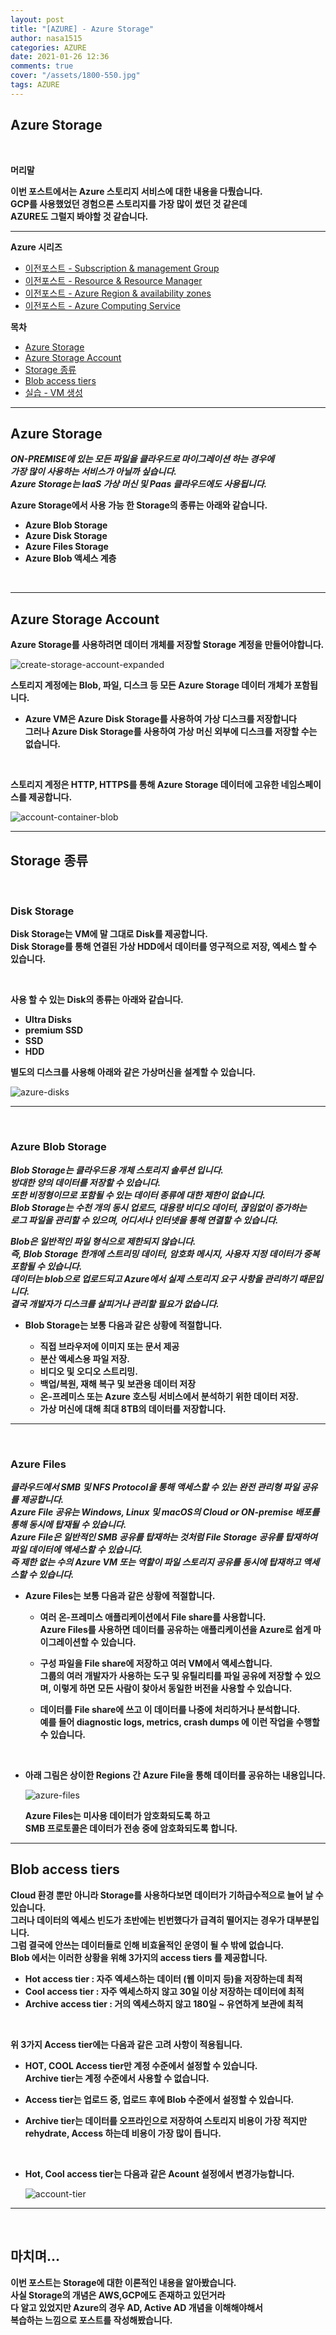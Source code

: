 ```yaml
---
layout: post
title: "[AZURE] - Azure Storage"
author: nasa1515
categories: AZURE
date: 2021-01-26 12:36
comments: true
cover: "/assets/1800-550.jpg"
tags: AZURE
---
```




## **Azure Storage**


<br/>

**머리말**  
 
**이번 포스트에서는 Azure 스토리지 서비스에 대한 내용을 다뤘습니다.  
GCP를 사용했었던 경험으론 스토리지를 가장 많이 썼던 것 같은데  
AZURE도 그럴지 봐야할 것 같습니다.**

 
---

**Azure 시리즈**

- [이전포스트 - Subscription & management Group](https://nasa1515.github.io/azure/2021/01/21/azure.subscriptions.html)
- [이전포스트 - Resource & Resource Manager](https://nasa1515.github.io/azure/2021/01/22/azure-resoure.html)
- [이전포스트 - Azure Region & availability zones](https://nasa1515.github.io/azure/2021/01/22/azure.region.html)
- [이전포스트 - Azure Computing Service](https://nasa1515.github.io/azure/2021/01/25/azure.compute.html)

**목차**


- [Azure Storage](#a1)
- [Azure Storage Account](#a2)
- [Storage 종류](#a3)
- [Blob access tiers](#a4)
- [실습 - VM 생성](#a4)

--- 

## **Azure Storage**   <a name="a1"></a>

***ON-PREMISE에 있는 모든 파일을 클라우드로 마이그레이션 하는 경우에  
가장 많이 사용하는 서비스가 아닐까 싶습니다.  
Azure Storage는 IaaS 가상 머신 및 Paas 클라우드에도 사용됩니다.***  

**Azure Storage에서 사용 가능 한 Storage의 종류는 아래와 같습니다.**

* **Azure Blob Storage**
* **Azure Disk Storage**
* **Azure Files Storage**
* **Azure Blob 액세스 계층**


<br/>

---

## **Azure Storage Account**   <a name="a2"></a>

**Azure Storage를 사용하려면 데이터 개체를 저장할 Storage 계정을 만들어야합니다.**  


![create-storage-account-expanded](https://user-images.githubusercontent.com/69498804/105789118-365a0f80-5fc5-11eb-93ae-0d93fa983b45.png)

**스토리지 계정에는 Blob, 파일, 디스크 등 모든 Azure Storage 데이터 개체가 포함됩니다.**

 * **Azure VM은 Azure Disk Storage를 사용하여 가상 디스크를 저장합니다    
    그러나 Azure Disk Storage를 사용하여 가상 머신 외부에 디스크를 저장할 수는 없습니다.**

<br/>

**스토리지 계정은 HTTP, HTTPS를 통해 Azure Storage 데이터에 고유한 네임스페이스를 제공합니다.**  

![account-container-blob](https://user-images.githubusercontent.com/69498804/105789701-3dcde880-5fc6-11eb-9116-e56a222909ef.png)


---

## **Storage 종류**   <a name="a3"></a>

<br/>

### **Disk Storage**

**Disk Storage는 VM에 말 그대로 Disk를 제공합니다.**  
**Disk Storage를 통해 연결된 가상 HDD에서 데이터를 영구적으로 저장, 엑세스 할 수 있습니다.**  

<br/>

**사용 할 수 있는 Disk의 종류는 아래와 같습니다.**

* **Ultra Disks**
* **premium SSD**
* **SSD**
* **HDD**

**별도의 디스크를 사용해 아래와 같은 가상머신을 설계할 수 있습니다.**  

![azure-disks](https://user-images.githubusercontent.com/69498804/105790339-7e7a3180-5fc7-11eb-8362-5eaccf9ed2a3.png)

---

<br/>

### **Azure Blob Storage**

***Blob Storage는 클라우드용 개체 스토리지 솔루션 입니다.  
방대한 양의 데이터를 저장할 수 있습니다.  
또한 비정형이므로 포함될 수 있는 데이터 종류에 대한 제한이 없습니다.   
Blob Storage는 수천 개의 동시 업로드, 대용량 비디오 데이터, 끊임없이 증가하는  
로그 파일을 관리할 수 있으며, 어디서나 인터넷을 통해 연결할 수 있습니다.***

***Blob은 일반적인 파일 형식으로 제한되지 않습니다.   
즉, Blob Storage 한개에 스트리밍 데이터, 암호화 메시지, 사용자 지정 데이터가 중복 포함될 수 있습니다.  
데이터는 blob으로 업로드되고 Azure에서 실제 스토리지 요구 사항을 관리하기 때문입니다.  
결국 개발자가 디스크를 살피거나 관리할 필요가 없습니다.***


* **Blob Storage는 보통 다음과 같은 상황에 적절합니다.**

    * **직접 브라우저에 이미지 또는 문서 제공**
    * **분산 액세스용 파일 저장.**
    * **비디오 및 오디오 스트리밍.**
    * **백업/복원, 재해 복구 및 보관용 데이터 저장**
    * **온-프레미스 또는 Azure 호스팅 서비스에서 분석하기 위한 데이터 저장.**
    * **가상 머신에 대해 최대 8TB의 데이터를 저장합니다.**  


---

<br/>

### **Azure Files**

***클라우드에서 SMB 및 NFS Protocol을 통해 액세스할 수 있는 완전 관리형 파일 공유를 제공합니다.  
Azure File 공유는 Windows, Linux 및 macOS의 Cloud or ON-premise 배포를 통해 동시에 탑재될 수 있습니다.  
Azure File은 일반적인 SMB 공유를 탑재하는 것처럼 File Storage 공유를 탑재하여 파일 데이터에 액세스할 수 있습니다.  
즉 제한 없는 수의 Azure VM 또는 역할이 파일 스토리지 공유를 동시에 탑재하고 액세스할 수 있습니다.***




* **Azure Files는 보통 다음과 같은 상황에 적절합니다.**


    * **여러 온-프레미스 애플리케이션에서 File share를 사용합니다.  
     Azure Files를 사용하면 데이터를 공유하는 애플리케이션을 Azure로 쉽게 마이그레이션할 수 있습니다.**

    * **구성 파일을 File share에 저장하고 여러 VM에서 액세스합니다.  
    그룹의 여러 개발자가 사용하는 도구 및 유틸리티를 파일 공유에 저장할 수 있으며, 이렇게 하면 모든 사람이 찾아서 동일한 버전을 사용할 수 있습니다.**

    * **데이터를 File share에 쓰고 이 데이터를 나중에 처리하거나 분석합니다.  
    예를 들어 diagnostic logs, metrics, crash dumps 에 이런 작업을 수행할 수 있습니다.**


<br/>

* **아래 그림은 상이한 Regions 간 Azure File을 통해 데이터를 공유하는 내용입니다.**

    ![azure-files](https://user-images.githubusercontent.com/69498804/105799742-98704000-5fd8-11eb-953d-1407882ada92.png)

    **Azure Files는 미사용 데이터가 암호화되도록 하고  
    SMB 프로토콜은 데이터가 전송 중에 암호화되도록 합니다.**


---

## **Blob access tiers**   <a name="a4"></a>

**Cloud 환경 뿐만 아니라 Storage를 사용하다보면 데이터가 기하급수적으로 늘어 날 수 있습니다.**  
**그러나 데이터의 엑세스 빈도가 초반에는 빈번했다가 급격히 떨어지는 경우가 대부분입니다.**     
**그럼 결국에 안쓰는 데이터들로 인해 비효율적인 운영이 될 수 밖에 없습니다.**  
**Blob 에서는 이러한 상황을 위해 3가지의 access tiers 를 제공합니다.**
  

  * **Hot access tier : 자주 엑세스하는 데이터 (웹 이미지 등)을 저장하는데 최적**
  * **Cool access tier : 자주 엑세스하지 않고 30일 이상 저장하는 데이터에 최적**
  * **Archive access tier : 거의 엑세스하지 않고 180일 ~ 유연하게 보관에 최적**

<br/>

**위 3가지 Access tier에는 다음과 같은 고려 사항이 적용됩니다.**


* **HOT, COOL Access tier만 계정 수준에서 설정할 수 있습니다.  
Archive tier는 계정 수준에서 사용할 수 없습니다.**

* **Access tier는 업로드 중, 업로드 후에 Blob 수준에서 설정할 수 있습니다.**

* **Archive tier는 데이터를 오프라인으로 저장하여 스토리지 비용이 가장 적지만  
    rehydrate, Access 하는데 비용이 가장 많이 듭니다.**


<br/>

* **Hot, Cool access tier는 다음과 같은 Acount 설정에서 변경가능합니다.**

    ![account-tier](https://user-images.githubusercontent.com/69498804/105800845-0f0e3d00-5fdb-11eb-9eba-0b3db6acd051.png)


---


<br/>

## **마치며…**  


**이번 포스트는 Storage에 대한 이론적인 내용을 알아봤습니다.**  
**사실 Storage의 개념은 AWS,GCP에도 존재하고 있던거라**  
**다 알고 있었지만 Azure의 경우 AD, Active AD 개념을 이해해야해서**   
**복습하는 느낌으로 포스트를 작성해봤습니다.**
